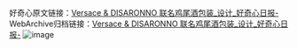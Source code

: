 好奇心原文链接：[Versace & DISARONNO 联名鸡尾酒包装_设计_好奇心日报-](https://www.qdaily.com/articles/2931.html)
WebArchive归档链接：[Versace & DISARONNO 联名鸡尾酒包装_设计_好奇心日报-](http://web.archive.org/web/20190623151656/https://www.qdaily.com/articles/2931.html)
![image](http://ww3.sinaimg.cn/large/007d5XDply1g3v6rw4uo8j30u03iwnai)